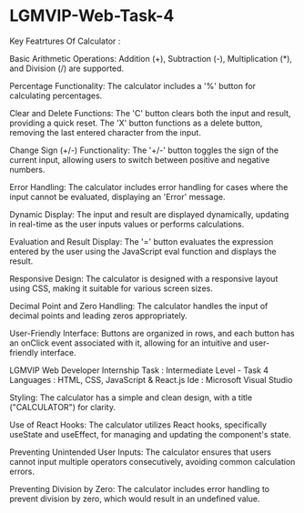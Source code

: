 # LGMVIP-Web-Task-4
Key Featrtures Of Calculator :

Basic Arithmetic Operations: Addition (+), Subtraction (-), Multiplication (*), and Division (/) are supported.

Percentage Functionality: The calculator includes a '%' button for calculating percentages.

Clear and Delete Functions: The 'C' button clears both the input and result, providing a quick reset. The 'X' button functions as a delete button, removing the last entered character from the input.

Change Sign (+/-) Functionality: The '+/-' button toggles the sign of the current input, allowing users to switch between positive and negative numbers.

Error Handling: The calculator includes error handling for cases where the input cannot be evaluated, displaying an 'Error' message.

Dynamic Display: The input and result are displayed dynamically, updating in real-time as the user inputs values or performs calculations.

Evaluation and Result Display: The '=' button evaluates the expression entered by the user using the JavaScript eval function and displays the result.

Responsive Design: The calculator is designed with a responsive layout using CSS, making it suitable for various screen sizes.

Decimal Point and Zero Handling: The calculator handles the input of decimal points and leading zeros appropriately.

User-Friendly Interface: Buttons are organized in rows, and each button has an onClick event associated with it, allowing for an intuitive and user-friendly interface.


LGMVIP Web Developer Internship 
Task : Intermediate Level - Task 4
Languages : HTML, CSS, JavaScript & React.js
Ide : Microsoft Visual Studio 

Styling: The calculator has a simple and clean design, with a title ("CALCULATOR") for clarity.

Use of React Hooks: The calculator utilizes React hooks, specifically useState and useEffect, for managing and updating the component's state.

Preventing Unintended User Inputs: The calculator ensures that users cannot input multiple operators consecutively, avoiding common calculation errors.

Preventing Division by Zero: The calculator includes error handling to prevent division by zero, which would result in an undefined value.
